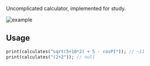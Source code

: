 
Uncomplicated calculator, implemented for study.

![example](https://github.com/miomit/twopp/blob/main/assets/parseAST.png?raw=true)

## Usage

```dart
print(calculates("sqrt(5+10*2) + 5 - cosPI")); // ~11
print(calculates("(2+2")); // null
```